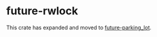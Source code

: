 # future-rwlock

This crate has expanded and moved to [future-parking_lot](https://github.com/nappa85/future-parking_lot.git).
